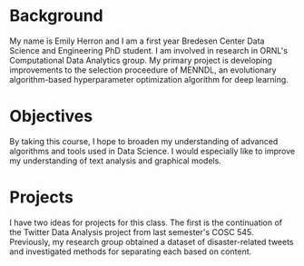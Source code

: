 # Background
My name is Emily Herron and I am a first year Bredesen Center Data Science and Engineering PhD student. I am involved in research in ORNL's Computational Data Analytics group. My primary project is developing improvements to the selection proceedure of MENNDL, an evolutionary algorithm-based hyperparameter optimization algorithm for deep learning. 

# Objectives
By taking this course, I hope to broaden my understanding of advanced algorithms and tools used in Data Science. I would especially like to improve my understanding of text analysis and graphical models. 

# Projects
I have two ideas for projects for this class. The first is the continuation of the Twitter Data Analysis project from last semester's COSC 545. Previously, my research group obtained a dataset of disaster-related tweets and investigated methods for separating each based on content.   
 
